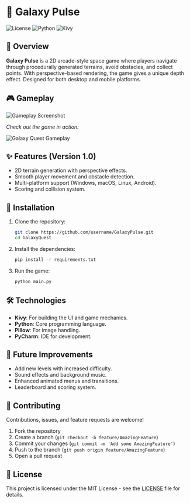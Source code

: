 # 🌌 Galaxy Pulse

![License](https://img.shields.io/badge/license-MIT-green)
![Python](https://img.shields.io/badge/python-3.12%2B-blue)
![Kivy](https://img.shields.io/badge/kivy-2.3.0-orange)

## 🚀 Overview

**Galaxy Pulse** is a 2D arcade-style space game where players navigate through procedurally generated terrains, avoid obstacles, and collect points. With perspective-based rendering, the game gives a unique depth effect. Designed for both desktop and mobile platforms.

## 🎮 Gameplay

![Gameplay Screenshot](screenshots/screen1.png)

_Check out the game in action:_

![Galaxy Quest Gameplay](screenshots/gameplay.gif)

## ✨ Features (Version 1.0)
- 2D terrain generation with perspective effects.
- Smooth player movement and obstacle detection.
- Multi-platform support (Windows, macOS, Linux, Android).
- Scoring and collision system.

## 🔧 Installation

1. Clone the repository:
    ```bash
    git clone https://github.com/username/GalaxyPulse.git
    cd GalaxyQuest
    ```

2. Install the dependencies:
    ```bash
    pip install -r requirements.txt
    ```

3. Run the game:
    ```bash
    python main.py
    ```

## 🛠️ Technologies

- **Kivy**: For building the UI and game mechanics.
- **Python**: Core programming language.
- **Pillow**: For image handling.
- **PyCharm**: IDE for development.

## 🚀 Future Improvements

- Add new levels with increased difficulty.
- Sound effects and background music.
- Enhanced animated menus and transitions.
- Leaderboard and scoring system.

## 🤝 Contributing

Contributions, issues, and feature requests are welcome!

1. Fork the repository
2. Create a branch (`git checkout -b feature/AmazingFeature`)
3. Commit your changes (`git commit -m 'Add some AmazingFeature'`)
4. Push to the branch (`git push origin feature/AmazingFeature`)
5. Open a pull request


## 📄 License

This project is licensed under the MIT License - see the [LICENSE](LICENSE) file for details.
